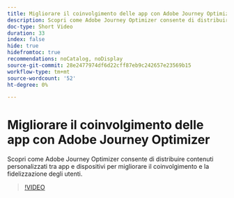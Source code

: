 ```yaml
---
title: Migliorare il coinvolgimento delle app con Adobe Journey Optimizer
description: Scopri come Adobe Journey Optimizer consente di distribuire contenuti personalizzati tra app e dispositivi per migliorare il coinvolgimento e la fidelizzazione degli utenti.
doc-type: Short Video
duration: 33
index: false
hide: true
hidefromtoc: true
recommendations: noCatalog, noDisplay
source-git-commit: 28e2477974df6d22cff87eb9c242657e23569b15
workflow-type: tm+mt
source-wordcount: '52'
ht-degree: 0%

---
```



# Migliorare il coinvolgimento delle app con Adobe Journey Optimizer

Scopri come Adobe Journey Optimizer consente di distribuire contenuti personalizzati tra app e dispositivi per migliorare il coinvolgimento e la fidelizzazione degli utenti.

<!-- 72_S603_3442534_32_boost-app-engagement-with-adobe-journey-optimizer -->
>[!VIDEO](https://video.tv.adobe.com/v/3458221/?learn=on&enablevpops=true)
